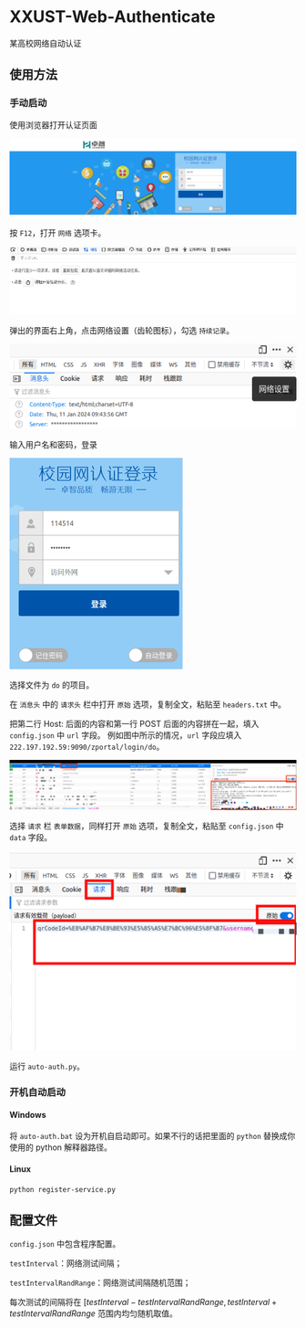 # XXUST-Web-Authenticate
某高校网络自动认证

## 使用方法

### 手动启动

使用浏览器打开认证页面

![](imgs/web-auth-page.png)

按 `F12`，打开 `网络` 选项卡。

![](imgs/f12.png)

弹出的界面右上角，点击网络设置（齿轮图标），勾选 `持续记录`。

![](imgs/f12-keep-record.png)

输入用户名和密码，登录

![](imgs/login.png)

选择文件为 `do` 的项目。

在 `消息头` 中的 `请求头` 栏中打开 `原始` 选项，复制全文，粘贴至 `headers.txt` 中。

把第二行 Host: 后面的内容和第一行 POST 后面的内容拼在一起，填入 `config.json` 中 `url` 字段。
例如图中所示的情况，`url` 字段应填入 `222.197.192.59:9090/zportal/login/do`。

![](imgs/copy-header.png)

选择 `请求` 栏 `表单数据`，同样打开 `原始` 选项，复制全文，粘贴至 `config.json` 中 `data` 字段。

![](imgs/request.png)

运行 `auto-auth.py`。

### 开机自动启动

#### Windows

将 `auto-auth.bat` 设为开机自启动即可。如果不行的话把里面的 `python` 替换成你使用的 python 解释器路径。

#### Linux

```bash
python register-service.py
```

## 配置文件

`config.json` 中包含程序配置。

`testInterval`：网络测试间隔；

`testIntervalRandRange`：网络测试间隔随机范围；

每次测试的间隔将在 $[testInterval-testIntervalRandRange, testInterval+testIntervalRandRange$ 范围内均匀随机取值。
